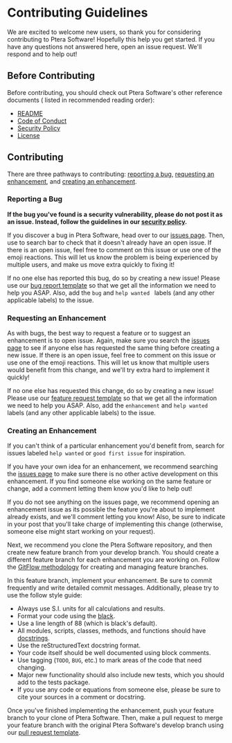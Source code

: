 # Contributing Guidelines

We are excited to welcome new users, so thank you for considering contributing to Ptera
Software! Hopefully this help you get started. If you have any questions not answered
here, open an issue request. We'll respond and to help out!

## Before Contributing

Before contributing, you should check out Ptera Software's other reference documents (
listed in recommended reading order):

* [README](README.md)
* [Code of Conduct](CODE_OF_CONDUCT.md)
* [Security Policy](SECURITY.md)
* [License](LICENSE.txt)

## Contributing

There are three pathways to contributing: [reporting a bug](#reporting-a-bug),
[requesting an enhancement](#requesting-an-enhancement),
and [creating an enhancement](#creating-an-enhancement).

### Reporting a Bug

**If the bug you've found is a security vulnerability, please do not post it as an
issue. Instead, follow the guidelines in our [security policy](SECURITY.md).**

If you discover a bug in Ptera Software, head over to our
[issues page](https://github.com/camUrban/PteraSoftware/issues). Then, use to search bar
to check that it doesn't already have an open issue. If there is an open issue, feel
free to comment on this issue or use one of the emoji reactions. This will let us know
the problem is being experienced by multiple users, and make us move extra quickly to
fixing it!

If no one else has reported this bug, do so by creating a new issue! Please use our
[bug report template](.github/ISSUE_TEMPLATE/bug_report.md) so that we get all the
information we need to help you ASAP. Also, add the `bug` and `help wanted ` labels (and
any other applicable labels) to the issue.

### Requesting an Enhancement

As with bugs, the best way to request a feature or to suggest an enhancement is to open
issue. Again, make sure you search
the [issues page](https://github.com/camUrban/PteraSoftware/issues) to see if anyone
else has requested the same thing before creating a new issue. If there is an open
issue, feel free to comment on this issue or use one of the emoji reactions. This will
let us know that multiple users would benefit from this change, and we'll try extra hard
to implement it quickly!

If no one else has requested this change, do so by creating a new issue! Please use our
[feature request template](.github/ISSUE_TEMPLATE/feature_request.md) so that we get all
the information we need to help you ASAP. Also, add the `enhancement` and `help wanted`
labels (and any other applicable labels) to the issue.

### Creating an Enhancement

If you can't think of a particular enhancement you'd benefit from, search for issues
labeled `help wanted` or `good first issue` for inspiration.

If you have your own idea for an enhancement, we recommend searching the
[issues page](https://github.com/camUrban/PteraSoftware/issues) to make sure there is no
other active development on this enhancement. If you find someone else working on the
same feature or change, add a comment letting them know you'd like to help out!

If you do not see anything on the issues page, we recommend opening an enhancement issue
as its possible the feature you're about to implement already exists, and we'll comment
letting you know! Also, be sure to indicate in your post that you'll take charge of
implementing this change (otherwise, someone else might start working on your request).

Next, we recommend you clone the Ptera Software repository, and then create new feature
branch from your develop branch. You should create a different feature branch for each
enhancement you are working on. Follow the
[GitFlow methodology](https://nvie.com/posts/a-successful-git-branching-model/?fbclid=IwAR3F9IwEXG1T6oMn5Bnk84_u0mv_RAEI5qTJQE7Puovj0hbGZcA8ly_KXYI)
for creating and managing feature branches.

In this feature branch, implement your enhancement. Be sure to commit frequently and
write detailed commit messages. Additionally, please try to use the follow style guide:

* Always use S.I. units for all calculations and results.
* Format your code using the [black](https://github.com/psf/black).
* Use a line length of 88 (which is black's default).
* All modules, scripts, classes, methods, and functions should have
  [docstrings](https://realpython.com/documenting-python-code/#docstring-types).
* Use the reStructuredText docstring format.
* Your code itself should be well documented using block comments.
* Use tagging (`TODO`, `BUG`, etc.) to mark areas of the code that need changing.
* Major new functionality should also include new tests, which you should add to the
  tests package.
* If you use any code or equations from someone else, please be sure to cite your
  sources in a comment or docstring.

Once you've finished implementing the enhancement, push your feature branch to your
clone of Ptera Software. Then, make a pull request to merge your feature branch with the
original Ptera Software's develop branch using our
[pull request template](.github/pull_request_template.md).
